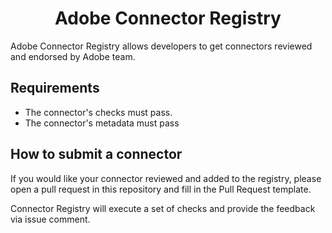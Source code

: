 <span align="center">

# Adobe Connector Registry

</span>

Adobe Connector Registry allows developers to get connectors reviewed and endorsed by Adobe team.

## Requirements
* The connector's checks must pass.
* The connector's metadata must pass

## How to submit a connector
If you would like your connector reviewed and added to the registry, please open a pull request in this repository and fill in the Pull Request template.

Connector Registry will execute a set of checks and provide the feedback via issue comment.